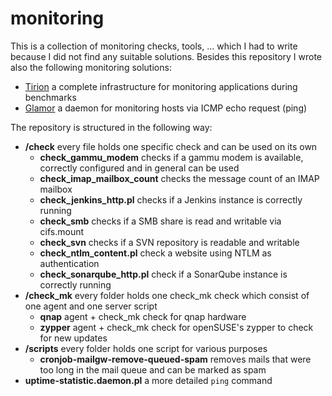# monitoring

This is a collection of monitoring checks, tools, ... which I had to write because I did not find any suitable solutions. Besides this repository I wrote also the following monitoring solutions:

* [Tirion](https://github.com/zimmski/tirion) a complete infrastructure for monitoring applications during benchmarks
* [Glamor](https://github.com/zimmski/glamor) a daemon for monitoring hosts via ICMP echo request (ping)

The repository is structured in the following way:

* **/check** every file holds one specific check and can be used on its own
	- **check_gammu_modem** checks if a gammu modem is available, correctly configured and in general can be used
	- **check_imap_mailbox_count** checks the message count of an IMAP mailbox
	- **check_jenkins_http.pl** checks if a Jenkins instance is correctly running
	- **check_smb** checks if a SMB share is read and writable via cifs.mount
	- **check_svn** checks if a SVN repository is readable and writable
	- **check_ntlm_content.pl** check a website using NTLM as authentication
	- **check_sonarqube_http.pl** check if a SonarQube instance is correctly running
* **/check_mk** every folder holds one check_mk check which consist of one agent and one server script
	- **qnap** agent + check_mk check for qnap hardware
	- **zypper** agent + check_mk check for openSUSE's zypper to check for new updates
* **/scripts** every folder holds one script for various purposes
	- **cronjob-mailgw-remove-queued-spam** removes mails that were too long in the mail queue and can be marked as spam
* **uptime-statistic.daemon.pl** a more detailed `ping` command
